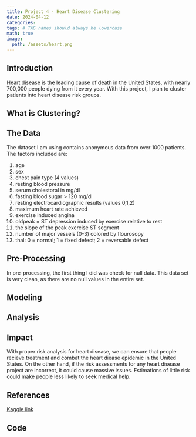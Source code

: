 ```yaml
---
title: Project 4 - Heart Disease Clustering
date: 2024-04-12
categories: 
tags: # TAG names should always be lowercase
math: true
image:
  path: /assets/heart.png
---
```


## Introduction
Heart disease is the leading cause of death in the United States, with nearly 700,000 people dying from it every year. With this project, I plan to cluster patients into heart disease risk groups.
## What is Clustering?
## The Data
The dataset I am using contains anonymous data from over 1000 patients. The factors included are:
1. age
2. sex
3. chest pain type (4 values)
4. resting blood pressure
5. serum cholestoral in mg/dl
6. fasting blood sugar > 120 mg/dl
7. resting electrocardiographic results (values 0,1,2)
8. maximum heart rate achieved
9. exercise induced angina
10. oldpeak = ST depression induced by exercise relative to rest
11. the slope of the peak exercise ST segment
12. number of major vessels (0-3) colored by flourosopy
13. thal: 0 = normal; 1 = fixed defect; 2 = reversable defect
## Pre-Processing
In pre-processing, the first thing I did was check for null data. This data set is very clean, as there are no null values in the entire set.
## Modeling
## Analysis
## Impact
With proper risk analysis for heart disease, we can ensure that people recieve treatment and combat the heart diease epidemic in the United States. On the other hand, if the risk assessments for any heart disease project are incorrect, it could cause massive issues. Estimations of little risk could make people less likely to seek medical help.
## References
[Kaggle link](https://www.kaggle.com/datasets/johnsmith88/heart-disease-dataset/data)
## Code
